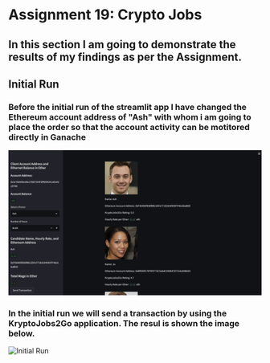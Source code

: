 # Assignment 19: Crypto Jobs

## In this section I am going to demonstrate the results of my findings as per the Assignment.

## Initial Run

### Before the initial run of the streamlit app I have changed the Ethereum account address of "Ash" with whom i am going to place the order so that the account activity can be motitored directly in Ganache

![Initial Image](/Results_Images/Initial.png)

### In the initial run we will send a transaction by using the KryptoJobs2Go application. The resul is shown the image below.

![Initial Run](Results_Images/Initial\Run.png)
